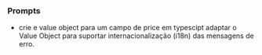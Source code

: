 ### Prompts

* crie e value object para um campo de price em typescipt adaptar o Value Object para suportar internacionalização (i18n) das mensagens de erro.